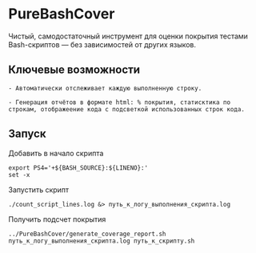 # PureBashCover

Чистый, самодостаточный инструмент для оценки покрытия тестами Bash-скриптов — без зависимостей от других языков.



## Ключевые возможности

    - Автоматически отслеживает каждую выполненную строку.

    - Генерация отчётов в формате html: % покрытия, статисктика по строкам, отображеение кода с подсветкой использованных строк кода.

## Запуск

Добавить в начало скрипта 

```
export PS4='+${BASH_SOURCE}:${LINENO}:' 
set -x
```
Запустить скрипт

```
./count_script_lines.log &> путь_к_логу_выполнения_скрипта.log 
```

Получить подсчет покрытия

```
../PureBashCover/generate_coverage_report.sh путь_к_логу_выполнения_скрипта.log путь_к_скрипту.sh
```

